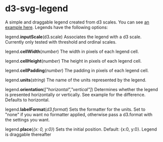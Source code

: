 d3-svg-legend
=============

A simple and draggable legend created from d3 scales. You can see [an example here](http://bl.ocks.org/mpschr/129c671ee44a417c417e). Legends have the following options:

legend.**inputScale**(d3.scale)
Associates the legend with a d3 scale. Currently only tested with threshold and ordinal scales.

legend.**cellWidth**(*number*)
The width in pixels of each legend cell.

legend.**cellHeight**(*number*)
The height in pixels of each legend cell.

legend.**cellPadding**(*number*)
The padding in pixels of each legend cell.

legend.**units**(*string*)
The name of the units represented by the legend.

legend.**orientation**(*["horizontal","vertical"]*)
Determines whether the legend is presented horizontally or vertically. See example for the difference. Defaults to horizontal.

legend.**labelFormat**(*d3.format*)
Sets the formatter for the units. Set to "none" if you want no formatter applied, otherwise pass a d3.format with the settings you want.

legend.**place**(*{x: 0, y:0}*)
Sets the initial position. Default: {x:0, y:0}. Legend is draggable thereafter 


